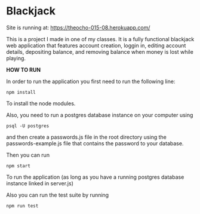 # Blackjack

Site is running at:
https://theocho-015-08.herokuapp.com/

This is a project I made in one of my classes. It is a fully functional blackjack web application that features account creation, loggin in, editing account details, depositing balance, and removing balance when money is lost while playing.

**HOW TO RUN**

In order to run the application you first need to run the following line:

`npm install`

To install the node modules.

Also, you need to run a postgres database instance on your computer using 

`psql -U postgres`

and then create a passwords.js file in the root directory using the passwords-example.js file that contains the password to your database. 

Then you can run

`npm start`

To run the application (as long as you have a running postgres database instance linked in server.js)

Also you can run the test suite by running

`npm run test`
